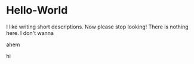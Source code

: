 # Hello-World
I like writing short descriptions. Now please stop looking! There is nothing here.
I don't wanna

ahem

hi
